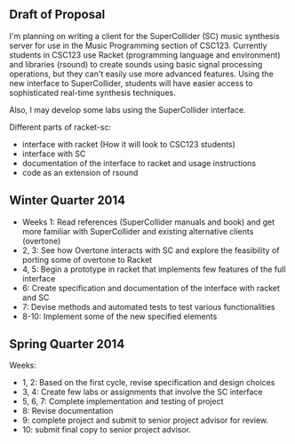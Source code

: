 ## Draft of Proposal
 
 
I'm planning on writing a client for the SuperCollider (SC) music synthesis server for use in the Music Programming section of CSC123.
Currently students in CSC123 use Racket (programming language and environment) and libraries (rsound) to create sounds using basic signal processing operations, but they can't easily use more advanced features.
Using the new interface to SuperCollider, students will have easier access to sophisticated real-time synthesis techniques.
 
Also, I may develop some labs using the SuperCollider interface.

Different parts of racket-sc:
-	interface with racket (How it will look to CSC123 students)
-	interface with SC
-	documentation of the interface to racket and usage instructions
- code as an extension of rsound


## Winter Quarter 2014
- Weeks 1: Read references (SuperCollider manuals and book) and get more familiar with SuperCollider and existing alternative clients (overtone)
- 2, 3: See how Overtone interacts with SC and explore the feasibility of porting some of overtone to Racket
- 4, 5: Begin a prototype in racket that implements few features of the full interface
- 6: Create specification and documentation of the interface with racket and SC
- 7: Devise methods and automated tests to test various functionalities
- 8-10: Implement some of the new specified elements
 
## Spring Quarter 2014
Weeks:
- 1, 2: Based on the first cycle, revise specification and design choices
-	3, 4: Create few labs or assignments that involve the SC interface
-	5, 6, 7: Complete implementation and testing of project
-	8: Revise documentation
-	9: complete project and submit to senior project advisor for review.
-	10: submit final copy to senior project advisor.

